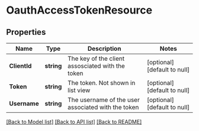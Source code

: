 # OauthAccessTokenResource

## Properties
Name | Type | Description | Notes
------------ | ------------- | ------------- | -------------
**ClientId** | **string** | The key of the client assosciated with the token | [optional] [default to null]
**Token** | **string** | The token.  Not shown in list view | [optional] [default to null]
**Username** | **string** | The username of the user associated with the token | [optional] [default to null]

[[Back to Model list]](../README.md#documentation-for-models) [[Back to API list]](../README.md#documentation-for-api-endpoints) [[Back to README]](../README.md)


